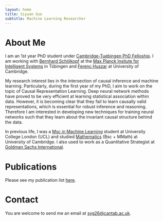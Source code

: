 ```yaml
---
layout: home
title: Siyuan Guo
subtitle: Machine Learning Researcher
---
```


# About Me
I am an 1st year PhD student under [Cambridge-Tuebingen PhD Felloship](http://mlg.eng.cam.ac.uk/?page_id=1458). I am working with [Bernhard Schölkopf](https://www.is.mpg.de/person/bs) at the [Max Planck Insitute for Intelligent Systems](https://ei.is.tuebingen.mpg.de/) in Tübingen and [Ferenc Huszar](https://www.inference.vc/about/) at University of Cambridge.

My research interest lies in the intersection of causal inference and machine learning. Particularly, during the first year of my PhD, I aim to work on the topic of Causal Representation Learning. Deep neural network methods have proved to be very efficient at learning statistical association within data. However, it is becoming clear that they fail to learn causally valid representations, which is essential for robust inference and reasoning. Therefore I am interested in developing new techniques for training neural networks such that they learn about the invariant causal structure behind the data.

In previous life, I was a [Msc in Machine Learning](https://www.ucl.ac.uk/prospective-students/graduate/taught-degrees/machine-learning-msc) student at University College London (UCL) and studied [Mathematics](https://www.maths.cam.ac.uk/) (Bsc + MMath) at University of Cambridge. I also used to work as a Quantitative Strategist at [Goldman Sachs International](https://www.goldmansachs.com/).

# Publications
Please see my publication list [here](https://siyuanguo.com/publications/).

# Contact
You are welcome to send me an email at [syg26@cantab.ac.uk](mailto:syg26@cantab.ac.uk). 


